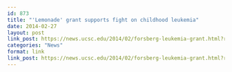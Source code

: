 ```yaml
---
id: 873
title: "'Lemonade' grant supports fight on childhood leukemia"
date: 2014-02-27
layout: post
link_post: https://news.ucsc.edu/2014/02/forsberg-leukemia-grant.html?ref=campaign
categories: "News"
format: link
link_post: https://news.ucsc.edu/2014/02/forsberg-leukemia-grant.html?ref=campaign
---
```

